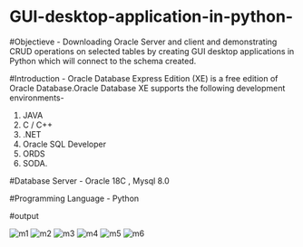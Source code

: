 # GUI-desktop-application-in-python-

#Objectieve -
Downloading Oracle Server and client and demonstrating CRUD operations on selected tables by creating GUI desktop applications in Python which will connect to the schema created.

#Introduction -
Oracle Database Express Edition (XE) is a free edition of Oracle Database.Oracle Database XE supports the following development environments-
1) JAVA
2) C / C++
3) .NET
4) Oracle SQL Developer
5) ORDS
6) SODA.

#Database Server - Oracle 18C , Mysql 8.0

#Programming Language - Python

#output 

![m1](https://user-images.githubusercontent.com/57458313/118669644-8b8b8c80-b813-11eb-997e-6116ae0e45d5.PNG)
![m2](https://user-images.githubusercontent.com/57458313/118669652-8cbcb980-b813-11eb-8462-386dd7969de4.PNG)
![m3](https://user-images.githubusercontent.com/57458313/118669655-8d555000-b813-11eb-9e24-87c3b50fd9c8.PNG)
![m4](https://user-images.githubusercontent.com/57458313/118669658-8dede680-b813-11eb-9482-df58059e4786.PNG)
![m5](https://user-images.githubusercontent.com/57458313/118669662-8dede680-b813-11eb-8b8c-56d8dd58f494.PNG)
![m6](https://user-images.githubusercontent.com/57458313/118669664-8e867d00-b813-11eb-88e8-549bf2056561.PNG)

